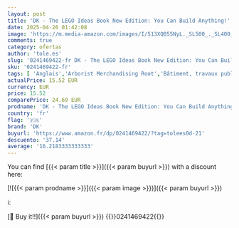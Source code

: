 ```yaml
---
layout: post
title: 'DK - The LEGO Ideas Book New Edition: You Can Build Anything!'
date: 2025-04-26 01:42:08
image: 'https://m.media-amazon.com/images/I/513XQB55NyL._SL500_._SL400_.jpg'
comments: true
category: ofertas
author: 'tole.es'
slug: '0241469422-fr DK - The LEGO Ideas Book New Edition: You Can Build Anything!'
sku: '0241469422-fr'
tags: [ 'Anglais','Arborist Merchandising Root','Bâtiment, travaux publics et matériaux','Featured Categories','Géographie et cultures pour enfants','Jeux, arts et création pour enfants','Livres','Livres anglais et étrangers','Livres art et création pour enfants','Livres dactivités pour enfants','Livres pour enfants','Maison pour enfants','Où nous vivons pour enfants','Regular Stores','Sciences, Techniques et Médecine','Self Service','Special Features Stores','c5b72a0f-f6de-4186-ad6f-d51a16c58e4f_0','c5b72a0f-f6de-4186-ad6f-d51a16c58e4f_1301','dk','lego','🇫🇷', ]
actualPrice: 15.52 EUR
currency: EUR
price: 15.52
comparePrice: 24.69 EUR
prodname: 'DK - The LEGO Ideas Book New Edition: You Can Build Anything!'
country: 'fr'
flag: '🇫🇷'
brand: 'DK'
buyurl: 'https://www.amazon.fr/dp/0241469422/?tag=tolees0d-21'
descuento: '37.14'
average: '16.2183333333333'
---
```


You can find [{{< param title >}}]({{< param buyurl >}}) with a discount here:

[![{{< param prodname >}}]({{< param image >}})]({{< param buyurl >}})

ℹ️:


[🛒 Buy it!!]({{< param buyurl >}})
{{<world>}}0241469422{{</world>}}
